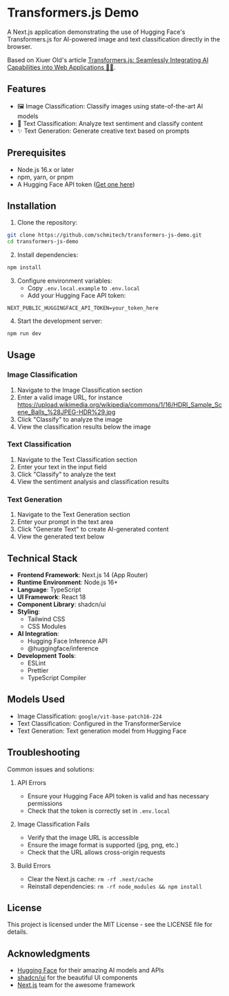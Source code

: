 # Transformers.js Demo

A Next.js application demonstrating the use of Hugging Face's Transformers.js for AI-powered image and text classification directly in the browser.

Based on Xiuer Old's article [Transformers.js: Seamlessly Integrating AI Capabilities into Web Applications 🚀🧠](https://xiuerold.medium.com/transformers-js-seamlessly-integrating-ai-capabilities-into-web-applications-0d5c599be603).

## Features

- 🖼️ Image Classification: Classify images using state-of-the-art AI models
- 📝 Text Classification: Analyze text sentiment and classify content
- ✨ Text Generation: Generate creative text based on prompts

## Prerequisites

- Node.js 16.x or later
- npm, yarn, or pnpm
- A Hugging Face API token ([Get one here](https://huggingface.co/settings/tokens))

## Installation

1. Clone the repository:
```bash
git clone https://github.com/schmitech/transformers-js-demo.git
cd transformers-js-demo
```

2. Install dependencies:
```bash
npm install
```

3. Configure environment variables:
   - Copy `.env.local.example` to `.env.local`
   - Add your Hugging Face API token:
```env
NEXT_PUBLIC_HUGGINGFACE_API_TOKEN=your_token_here
```

4. Start the development server:
```bash
npm run dev
```

## Usage

### Image Classification
1. Navigate to the Image Classification section
2. Enter a valid image URL, for instance https://upload.wikimedia.org/wikipedia/commons/1/16/HDRI_Sample_Scene_Balls_%28JPEG-HDR%29.jpg
3. Click "Classify" to analyze the image
4. View the classification results below the image

### Text Classification
1. Navigate to the Text Classification section
2. Enter your text in the input field
3. Click "Classify" to analyze the text
4. View the sentiment analysis and classification results

### Text Generation
1. Navigate to the Text Generation section
2. Enter your prompt in the text area
3. Click "Generate Text" to create AI-generated content
4. View the generated text below

## Technical Stack

- **Frontend Framework**: Next.js 14 (App Router)
- **Runtime Environment**: Node.js 16+
- **Language**: TypeScript
- **UI Framework**: React 18
- **Component Library**: shadcn/ui
- **Styling**: 
  - Tailwind CSS
  - CSS Modules
- **AI Integration**: 
  - Hugging Face Inference API
  - @huggingface/inference
- **Development Tools**:
  - ESLint
  - Prettier
  - TypeScript Compiler

## Models Used

- Image Classification: `google/vit-base-patch16-224`
- Text Classification: Configured in the TransformerService
- Text Generation: Text generation model from Hugging Face

## Troubleshooting

Common issues and solutions:

1. API Errors
   - Ensure your Hugging Face API token is valid and has necessary permissions
   - Check that the token is correctly set in `.env.local`

2. Image Classification Fails
   - Verify that the image URL is accessible
   - Ensure the image format is supported (jpg, png, etc.)
   - Check that the URL allows cross-origin requests

3. Build Errors
   - Clear the Next.js cache: `rm -rf .next/cache`
   - Reinstall dependencies: `rm -rf node_modules && npm install`

## License

This project is licensed under the MIT License - see the LICENSE file for details.

## Acknowledgments

- [Hugging Face](https://huggingface.co/) for their amazing AI models and APIs
- [shadcn/ui](https://ui.shadcn.com/) for the beautiful UI components
- [Next.js](https://nextjs.org/) team for the awesome framework
